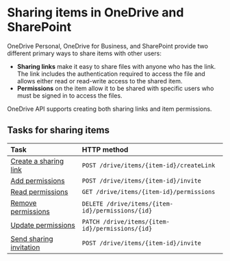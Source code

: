 # Sharing items in OneDrive and SharePoint

OneDrive Personal, OneDrive for Business, and SharePoint provide two different
primary ways to share items with other users:

* **Sharing links** make it easy to share files with anyone who has the link. The link
  includes the authentication required to access the file and allows either read
  or read-write access to the shared item.
* **Permissions** on the item allow it to be shared with specific users who must be
  signed in to access the files.

OneDrive API supports creating both sharing links and item permissions.

## Tasks for sharing items

| Task                                           | HTTP method                                      |
|:-----------------------------------------------|:-------------------------------------------------|
| [Create a sharing link](../api/driveitem-createlink.md) | `POST /drive/items/{item-id}/createLink`         |
| [Add permissions](../api/driveitem-invite.md)                   | `POST /drive/items/{item-id}/invite`             |
| [Read permissions](../api/permission-list.md)             | `GET /drive/items/{item-id}/permissions`         |
| [Remove permissions](../api/permission-delete.md)     | `DELETE /drive/items/{item-id}/permissions/{id}` |
| [Update permissions](../api/permission-update.md)     | `PATCH /drive/items/{item-id}/permissions/{id}`  |
| [Send sharing invitation](../api/driveitem-invite.md)           | `POST /drive/items/{item-id}/invite`             |

<!-- {
  "type": "#page.annotation",
  "description": "Overview of various ways to share items with OneDrive API",
  "keywords": "sharing items files folders onedrive sharepoint",
  "section": "documentation",
  "tocPath": "Sharing"

} -->

